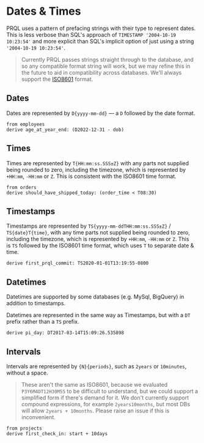 # Dates & Times

PRQL uses a pattern of prefacing strings with their type to represent dates.
This is less verbose than SQL's approach of `TIMESTAMP '2004-10-19 10:23:54'`
and more explicit than SQL's implicit option of just using a string `'2004-10-19
10:23:54'`.

> Currently PRQL passes strings straight through to the database, and so any
compatible format string will work, but we may refine this in the future to aid
in compatibility across databases. We'll always support the
[ISO8601](https://en.wikipedia.org/wiki/ISO_8601) format.

## Dates

Dates are represented by `D{yyyy-mm-dd}` — a `D` followed by the
date format.

```prql
from employees
derive age_at_year_end: (D2022-12-31 - dob)
```

## Times

Times are represented by `T{HH:mm:ss.SSS±Z}` with any parts not supplied being
rounded to zero, including the timezone, which is represented by `+HH:mm`,
`-HH:mm` or `Z`. This is consistent with the ISO8601 time format.

```prql
from orders
derive should_have_shipped_today: (order_time < T08:30)
```

## Timestamps

Timestamps are represented by `TS{yyyy-mm-ddTHH:mm:ss.SSS±Z}` /
`TS{date}T{time}`, with any time parts not supplied being rounded to zero,
including the timezone, which is represented by `+HH:mm`, `-HH:mm` or `Z`. This
is `TS` followed by the ISO8601 time format, which uses `T` to separate date &
time.

```prql
derive first_prql_commit: TS2020-01-01T13:19:55-0800
```

## Datetimes

Datetimes are supported by some databases (e.g. MySql, BigQuery) in addition to
timestamps.

Datetimes are represented in the same way as Timestamps, but with a `DT` prefix
rather than a `TS` prefix.

```prql
derive pi_day: DT2017-03-14T15:09:26.535898
```

## Intervals

Intervals are represented by `{N}{periods}`, such as `2years` or `10minutes`,
without a space.

> These aren't the same as ISO8601, because we evaluated `P3Y6M4DT12H30M5S` to
  be difficult to understand, but we could support a simplified form if there's
  demand for it. We don't currently support compound expressions, for example
  `2years10months`, but most DBs will allow `2years + 10months`. Please raise an
  issue if this is inconvenient.

```prql
from projects
derive first_check_in: start + 10days
```
